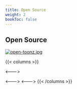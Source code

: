 ```yaml
---
title: Open Source
weight: 2
bookToc: false
---
```


## Open Source


[![open-toonz.jpg](https://i.postimg.cc/dJDj3jgP/open-toonz.jpg)](https://opentoonz.github.io/e/)



{{< columns >}}


<--->

<--->
<--->
{{< /columns >}}

